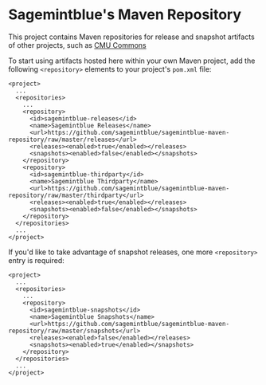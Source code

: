 # Sagemintblue's Maven Repository

This project contains Maven repositories for release and snapshot
artifacts of other projects, such as [CMU
Commons](https://github.com/sagemintblue/cmu-commons)

To start using artifacts hosted here within your own Maven project,
add the following `<repository>` elements to your project's `pom.xml`
file:

    <project>
      ...
      <repositories>
        ...
        <repository>
          <id>sagemintblue-releases</id>
          <name>Sagemintblue Releases</name>
          <url>https://github.com/sagemintblue/sagemintblue-maven-repository/raw/master/releases</url>
          <releases><enabled>true</enabled></releases>
          <snapshots><enabled>false</enabled></snapshots>
        </repository>
        <repository>
          <id>sagemintblue-thirdparty</id>
          <name>Sagemintblue Thirdparty</name>
          <url>https://github.com/sagemintblue/sagemintblue-maven-repository/raw/master/thirdparty</url>
          <releases><enabled>true</enabled></releases>
          <snapshots><enabled>false</enabled></snapshots>
        </repository>
      </repositories>
      ...
    </project>

If you'd like to take advantage of snapshot releases, one more
`<repository>` entry is required:

    <project>
      ...
      <repositories>
        ...
        <repository>
          <id>sagemintblue-snapshots</id>
          <name>Sagemintblue Snapshots</name>
          <url>https://github.com/sagemintblue/sagemintblue-maven-repository/raw/master/snapshots</url>
          <releases><enabled>false</enabled></releases>
          <snapshots><enabled>true</enabled></snapshots>
        </repository>
      </repositories>
      ...
    </project>
